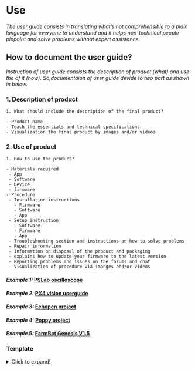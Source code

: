 # **Use**

*The user guide consists in translating what’s not comprehensible to a plain language for everyone to understand and  it helps non-technical people pinpoint and solve problems without expert assistance.*

## **How to document the user guide?**

*Instruction of user guide consists the description of product (what) and use the of it (how). So,documentaion of user guide devide to two part as shown in below.* 

### **1. Description of product** 

  ```
1. What should include the description of the final product?

  - Product name
  - Teach the essentials and technical specifications 
  - Visualization the final product by images and/or videos

```
### **2. Use of product** 

 ```
 1. How to use the product?

- Materials required
  - App
  - Software
  - Device 
  - firmware
- Procedure
  - Installation instructions  
    - Firmware
    - Software
    - App
  - Setup instruction 
    - Software
    - Firmware
    - App
  - Troubleshooting section and instructions on how to solve problems 
  - Repair information
  - Information on disposal of the product and packaging
  - explains how to update your firmware to the latest version
  - Reporting problems and issues on the forums and chat
  - Visualization of procedure via imanges and/or videos 
  ```
   
 #### *Example 1:* [PSLab oscilloscope](https://docs.pslab.io/tutorials/oscilloscope.html#tutorials-oscilloscope--page-root) 
  
 #### *Example 2:* [PX4 vision userguide](https://docs.px4.io/master/en/#how-do-i-get-started)
 
 #### *Example 3:* [Echopen project](https://echopen.gitbooks.io/echopen_prototyping/content/introduction/new_introduction.html) 
 
 #### *Example 4:* [Poppy project ]( https://docs.poppy-project.org/en/)
 
 #### *Example 5:* [FarmBot Genesis V1.5 ]( https://genesis.farm.bot/v1.5/Extras/troubleshooting)

### Template
<details>
  <summary>Click to expand!</summary>
 
 ### Documentation of user guide
 
  #### 1. Description of product
  1. ...
     
 #### 2. Use of product
  1. Materials required
      * ...
  2. Procedure
      * ...
  3. Setup instruction
  4. Troubleshooting
  5. Repair information
  ...
 
</details>
